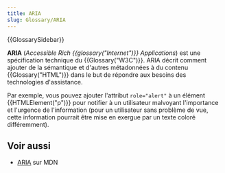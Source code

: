```yaml
---
title: ARIA
slug: Glossary/ARIA
---
```


{{GlossarySidebar}}

**ARIA** (_Accessible Rich {{glossary("Internet")}} Applications_) est une spécification technique du {{Glossary("W3C")}}. ARIA décrit comment ajouter de la sémantique et d'autres métadonnées à du contenu {{Glossary("HTML")}} dans le but de répondre aux besoins des technologies d'assistance.

Par exemple, vous pouvez ajouter l'attribut `role="alert"` à un élément {{HTMLElement("p")}} pour notifier à un utilisateur malvoyant l'importance et l'urgence de l'information (pour un utilisateur sans problème de vue, cette information pourrait être mise en exergue par un texte coloré différemment).

## Voir aussi

- [ARIA](/fr/docs/Accessibilité/ARIA) sur MDN
